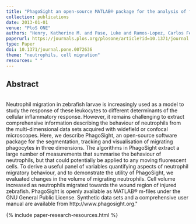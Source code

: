 ```yaml
---
title: "PhagoSight an open-source MATLAB® package for the analysis of fluorescent neutrophil and macrophage migration in a zebrafish model"
collection: publications
date: 2013-01-01
venue: "PloS ONE"
authors: "Henry, Katherine M. and Pase, Luke and Ramos-Lopez, Carlos Fernando and Lieschke, Graham J. and Renshaw, Stephen A. and Reyes-Aldasoro, Constantino Carlos"
paperurl: https://journals.plos.org/plosone/article?id=10.1371/journal.pone.0072636
type: Paper
doi: 10.1371/journal.pone.0072636
theme: "neutrophils, cell migration"
resources: " "
---
```

<h2> Abstract </h2>   <br>  Neutrophil migration in zebrafish larvae is increasingly used as a model to study the response of these leukocytes to different determinants of the cellular inflammatory response. However, it remains challenging to extract comprehensive information describing the behaviour of neutrophils from the multi-dimensional data sets acquired with widefield or confocal microscopes. Here, we describe PhagoSight, an open-source software package for the segmentation, tracking and visualisation of migrating phagocytes in three dimensions. The algorithms in PhagoSight extract a large number of measurements that summarise the behaviour of neutrophils, but that could potentially be applied to any moving fluorescent cells. To derive a useful panel of variables quantifying aspects of neutrophil migratory behaviour, and to demonstrate the utility of PhagoSight, we evaluated changes in the volume of migrating neutrophils. Cell volume increased as neutrophils migrated towards the wound region of injured zebrafish. PhagoSight is openly available as MATLAB® m-files under the GNU General Public License. Synthetic data sets and a comprehensive user manual are available from http://www.phagosight.org."

{% include paper-research-resources.html %}
